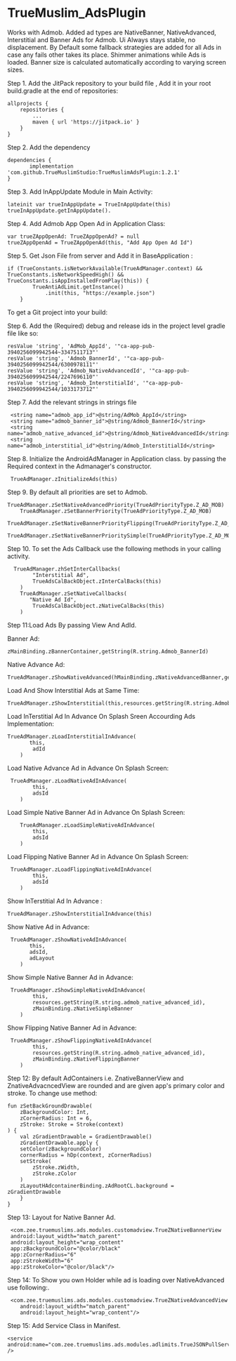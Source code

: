 # TrueMuslim_AdsPlugin
Works with Admob.
Added ad types are NativeBanner, NativeAdvanced, Interstitial and Banner Ads for Admob.
Ui Always stays stable, no displacement.
By Default some fallback strategies are added for all Ads in case any fails other takes its place.
Shimmer animations while Ads is loaded.
Banner size is calculated automatically according to varying screen sizes.

Step 1. Add the JitPack repository to your build file , Add it in your root build.gradle at the end of repositories:

	allprojects {
		repositories {
			...
			maven { url 'https://jitpack.io' }
		}
	}
	
Step 2. Add the dependency

	dependencies {
	       implementation 'com.github.TrueMuslimStudio:TrueMuslimAdsPlugin:1.2.1'
	}
	
	
Step 3. Add InAppUpdate Module in Main Activity:

 	lateinit var trueInAppUpdate = TrueInAppUpdate(this)
 	trueInAppUpdate.getInAppUpdate().
 
Step 4. Add Admob App Open Ad in Application Class:

	var trueZAppOpenAd: TrueZAppOpenAd? = null
	trueZAppOpenAd = TrueZAppOpenAd(this, "Add App Open Ad Id")
	
Step 5. Get Json File from server and Add it in BaseApplication	:

	if (TrueConstants.isNetworkAvailable(TrueAdManager.context) && TrueConstants.isNetworkSpeedHigh() && TrueConstants.isAppInstalledFromPlay(this)) {
            TrueAntiAdLimit.getInstance()
                .init(this, "https://example.json")
        }
	
To get a Git project into your build:

Step 6. Add the (Required) debug and release ids in the project level gradle file like so:

	resValue 'string', 'AdMob_AppId', '"ca-app-pub-3940256099942544~3347511713"'
	resValue 'string', 'Admob_BannerId', '"ca-app-pub-3940256099942544/6300978111"'
	resValue 'string', 'Admob_NativeAdvancedId', '"ca-app-pub-3940256099942544/2247696110"'
	resValue 'string', 'Admob_InterstitialId', '"ca-app-pub-3940256099942544/1033173712"'

Step 7. Add the relevant strings in strings file

	 <string name="admob_app_id">@string/AdMob_AppId</string>
	 <string name="admob_banner_id">@string/Admob_BannerId</string>
	 <string name="admob_native_advanced_id">@string/Admob_NativeAdvancedId</string>
	 <string name="admob_interstitial_id">@string/Admob_InterstitialId</string>
 
Step 8. Initialize the AndroidAdManager in Application class. by passing the Required
context in the Admanager's constructor.

	 TrueAdManager.zInitializeAds(this)
    
Step 9. By default all priorities are set to Admob.

	TrueAdManager.zSetNativeAdvancedPriority(TrueAdPriorityType.Z_AD_MOB)
        TrueAdManager.zSetBannerPriority(TrueAdPriorityType.Z_AD_MOB)
        TrueAdManager.zSetNativeBannerPriorityFlipping(TrueAdPriorityType.Z_AD_MOB)
        TrueAdManager.zSetNativeBannerPrioritySimple(TrueAdPriorityType.Z_AD_MOB) 

Step 10. To set the Ads Callback use the following methods in your calling activity.

	  TrueAdManager.zhSetInterCallbacks(
            "Interstitial Ad",
            TrueAdsCalBackObject.zInterCalBacks(this)
        )
        TrueAdManager.zSetNativeCallbacks(
           "Native Ad Id",
            TrueAdsCalBackObject.zNativeCalBacks(this)
        )

Step 11:Load Ads By passing View And AdId.

Banner Ad:

	zMainBinding.zBannerContainer,getString(R.string.Admob_BannerId)
	    
Native Advance Ad:

	TrueAdManager.zShowNativeAdvanced(hMainBinding.zNativeAdvancedBanner,getString(R.string.Admob_NativeAdvancedId))
	    
Load And Show Interstitial Ads at Same Time:

	TrueAdManager.zShowInterstitial(this,resources.getString(R.string.Admob_InterstitialId))
	
Load InTerstitial Ad In Advance On Splash Sreen Accourding Ads Implementation:

	TrueAdManager.zLoadInterstitialInAdvance(
           this,
            adId
        )
	

Load Native Advance Ad in Advance On Splash Screen:

	 TrueAdManager.zLoadNativeAdInAdvance(
            this,
            adsId
        )
	
Load Simple Native Banner Ad in Advance On Splash Screen:	

        TrueAdManager.zLoadSimpleNativeAdInAdvance(
            this,
            adsId
        )
	
Load Flipping Native Banner Ad in Advance On Splash Screen:	

	 TrueAdManager.zLoadFlippingNativeAdInAdvance(
            this,
            adsId
        )
	
Show InTerstitial Ad In Advance :	

	TrueAdManager.zShowInterstitialInAdvance(this)
	
Show Native Ad in Advance:

	 TrueAdManager.zShowNativeAdInAdvance(
           this,
           adsId,
           adLayout
        )
Show Simple Native Banner Ad in Advance:

	 TrueAdManager.zShowSimpleNativeAdInAdvance(
            this,
            resources.getString(R.string.admob_native_advanced_id),
            zMainBinding.zNativeSimpleBanner
        )
Show Flipping Native Banner Ad in Advance:	

	 TrueAdManager.zShowFlippingNativeAdInAdvance(
            this,
            resources.getString(R.string.admob_native_advanced_id),
            zMainBinding.zNativeFlippingBanner
        )
	
Step 12: By default AdContainers i.e. ZnativeBannerView and ZnativeAdvacncedView are rounded and
are given app's primary color and stroke. To change use method:

	fun zSetBackGroundDrawable(
	    zBackgroundColor: Int,
	    zCornerRadius: Int = 6,
	    zStroke: Stroke = Stroke(context)
	) {
	    val zGradientDrawable = GradientDrawable()
	    zGradientDrawable.apply {
		setColor(zBackgroundColor)
		cornerRadius = hDp(context, zCornerRadius)
		setStroke(
		    zStroke.zWidth,
		    zStroke.zColor
		)
		zLayoutHAdcontainerBinding.zAdRootCL.background = zGradientDrawable
	    }
	}

Step 13: Layout for Native Banner Ad.

	 <com.zee.truemuslims.ads.modules.customadview.TrueZNativeBannerView
	 android:layout_width="match_parent"
	 android:layout_height="wrap_content"
	 app:zBackgroundColor="@color/black"
	 app:zCornerRadius="6"
	 app:zStrokeWidth="6"
	 app:zStrokeColor="@color/black"/>
 
 Step 14: To Show you own Holder while ad is loading over NativeAdvanced use following:.
 
	 <com.zee.truemuslims.ads.modules.customadview.TrueZNativeAdvancedView
		android:layout_width="match_parent"
		android:layout_height="wrap_content"/>
		
 Step 15: Add Service Class in Manifest.

	<service android:name="com.zee.truemuslims.ads.modules.adlimits.TrueJSONPullService" />
